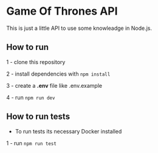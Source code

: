# Game Of Thrones API

This is just a little API to use some knowleadge in Node.js.

## How to run

1 - clone this repository

2 - install dependencies with `npm install`

3 - create a **.env** file like .env.example

4 - run `npm run dev`

## How to run tests
* To run tests its  necessary Docker installed

1 - run `npm run test`